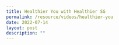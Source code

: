 ```yaml
---
title: Healthier You with Healthier SG
permalink: /resource/videos/healthier-you
date: 2022-07-14
layout: post
description: ""
---
```


